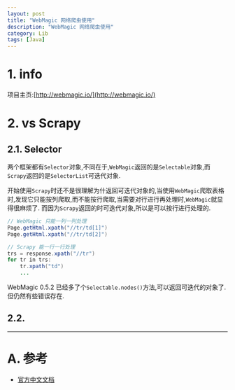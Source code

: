 ```yaml
---
layout: post
title: "WebMagic 网络爬虫使用"
description: "WebMagic 网络爬虫使用"
category: Lib
tags: [Java]
---
```


# 1. info
项目主页:[http://webmagic.io/](http://webmagic.io/)

# 2. vs Scrapy

## 2.1. Selector
两个框架都有`Selector`对象,不同在于,`WebMagic`返回的是`Selectable`对象,而`Scrapy`返回的是`SelectorList`可迭代对象.

开始使用`Scrapy`时还不是很理解为什返回可迭代对象的,当使用`WebMagic`爬取表格时,发现它只能按列爬取,而不能按行爬取,当需要对行进行再处理时,`WebMagic`就显得很麻烦了.
而因为`Scrapy`返回的时可迭代对象,所以是可以按行进行处理的.

```java
// WebMagic 只能一列一列处理
Page.getHtml.xpath("//tr/td[1]")
Page.getHtml.xpath("//tr/td[2]")

// Scrapy 能一行一行处理
trs = response.xpath("//tr")
for tr in trs:
	tr.xpath("td")
	...
```

WebMagic 0.5.2 已经多了个`Selectable.nodes()`方法,可以返回可迭代的对象了.但仍然有些错误存在.

## 2.2. 


***

# A. 参考

* [官方中文文档](http://webmagic.io/docs/zh/)
